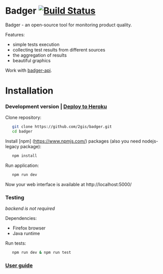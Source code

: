 # Badger [![Build Status](https://travis-ci.org/2gis/badger.svg?branch=master)](https://travis-ci.org/2gis/badger)

Badger - an open-source tool for monitoring product quality.

Features:
- simple tests execution
- collecting test results from different sources
- the aggregation of results
- beautiful graphics

Work with <a href="https://github.com/2gis/badger-api">badger-api</a>.

# Installation

### Development version | <a href="README_HEROKU.md">Deploy to Heroku</a>

Clone repository:
```bash
   git clone https://github.com/2gis/badger.git
   cd badger
```

Install [npm] (https://www.npmjs.com/) packages (also you need nodejs-legacy package):
```bash
   npm install
```

Run application:
```bash
   npm run dev
```

Now your web interface is available at http://localhost:5000/

### Testing
*backend is not required*

Dependencies:
- Firefox browser
- Java runtime

Run tests:
```bash
   npm run dev & npm run test
```

### <a href="README_GUIDE.md">User guide</a>

